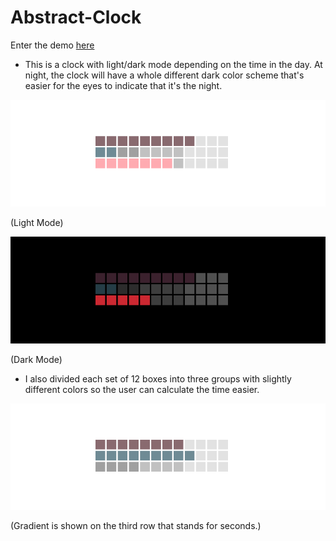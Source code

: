# Abstract-Clock

Enter the demo [here](https://steven-liu48.github.io/Abstract-Clock/)

- This is a clock with light/dark mode depending on the time in the day. At night, the clock will have a whole different dark color scheme that's easier for the eyes to indicate that it's the night.

![alt text](./light.png)

(Light Mode)

![alt text](./dark.png)

(Dark Mode)

- I also divided each set of 12 boxes into three groups with slightly different colors so the user can calculate the time easier.

![alt text](./gradient.png)

(Gradient is shown on the third row that stands for seconds.)

